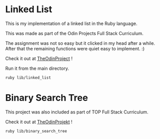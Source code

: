 # Linked List
This is my implementation of a linked list in the Ruby language.

This was made as part of the Odin Projects Full Stack Curriculum. 

The assignment was not so easy but it clicked in my head after a while. 
After that the remaining functions were quiet easy to implement. :)

Check it out at [TheOdinProject](https://www.theodinproject.com/courses/ruby-programming/lessons/linked-lists) !

Run it from the main directory.
```
ruby lib/linked_list
```
# Binary Search Tree
This project was also included as part of TOP Full Stack Curriculum.

Check it out at [TheOdinProjekt](https://www.theodinproject.com/courses/ruby-programming/lessons/data-structures-and-algorithms) !

``` 
ruby lib/binary_search_tree
```
